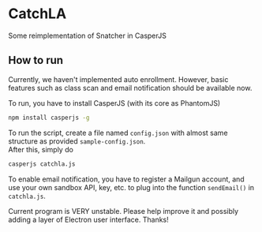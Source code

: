 # CatchLA
Some reimplementation of Snatcher in CasperJS

## How to run
Currently, we haven't implemented auto enrollment. However, basic features such as class scan and email notification should be available now.  

To run, you have to install CasperJS (with its core as PhantomJS)  
```bash
npm install casperjs -g
```

To run the script, create a file named `config.json` with almost same structure as provided `sample-config.json`.  
After this, simply do
```bash
casperjs catchla.js
```

To enable email notification, you have to register a Mailgun account, and use your own sandbox API, key, etc. to plug into the function `sendEmail()` in `catchla.js`.

Current program is VERY unstable. Please help improve it and possibly adding a layer of Electron user interface. Thanks!
